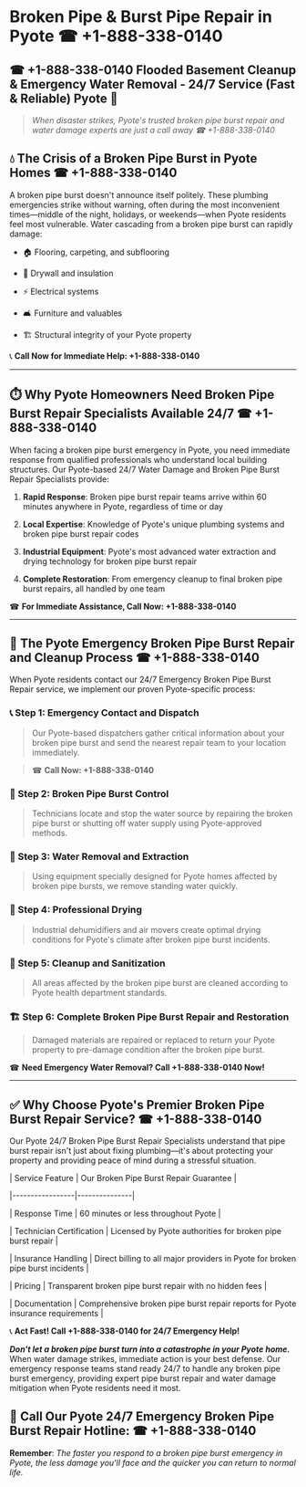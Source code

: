 # Broken Pipe & Burst Pipe Repair in Pyote ☎ +1-888-338-0140  
## ☎ +1-888-338-0140 Flooded Basement Cleanup & Emergency Water Removal - 24/7 Service (Fast & Reliable) Pyote 🚨  

> *When disaster strikes, Pyote's trusted broken pipe burst repair and water damage experts are just a call away ☎ +1-888-338-0140*  

## 💧 The Crisis of a Broken Pipe Burst in Pyote Homes ☎ +1-888-338-0140  

A broken pipe burst doesn't announce itself politely. These plumbing emergencies strike without warning, often during the most inconvenient times—middle of the night, holidays, or weekends—when Pyote residents feel most vulnerable. Water cascading from a broken pipe burst can rapidly damage:  

* 🏠 Flooring, carpeting, and subflooring  
* 🧱 Drywall and insulation  
* ⚡ Electrical systems  
* 🛋️ Furniture and valuables  
* 🏗️ Structural integrity of your Pyote property  

📞 **Call Now for Immediate Help: +1-888-338-0140**  

---  

## ⏱️ Why Pyote Homeowners Need Broken Pipe Burst Repair Specialists Available 24/7 ☎ +1-888-338-0140  

When facing a broken pipe burst emergency in Pyote, you need immediate response from qualified professionals who understand local building structures. Our Pyote-based 24/7 Water Damage and Broken Pipe Burst Repair Specialists provide:  

1. **Rapid Response**: Broken pipe burst repair teams arrive within 60 minutes anywhere in Pyote, regardless of time or day  
2. **Local Expertise**: Knowledge of Pyote's unique plumbing systems and broken pipe burst repair codes  
3. **Industrial Equipment**: Pyote's most advanced water extraction and drying technology for broken pipe burst repair  
4. **Complete Restoration**: From emergency cleanup to final broken pipe burst repairs, all handled by one team  

☎ **For Immediate Assistance, Call Now: +1-888-338-0140**  

---  

## 🔧 The Pyote Emergency Broken Pipe Burst Repair and Cleanup Process ☎ +1-888-338-0140  

When Pyote residents contact our 24/7 Emergency Broken Pipe Burst Repair service, we implement our proven Pyote-specific process:  

### 📞 Step 1: Emergency Contact and Dispatch  
> Our Pyote-based dispatchers gather critical information about your broken pipe burst and send the nearest repair team to your location immediately.  
> ☎ **Call Now: +1-888-338-0140**  

### 🚿 Step 2: Broken Pipe Burst Control  
> Technicians locate and stop the water source by repairing the broken pipe burst or shutting off water supply using Pyote-approved methods.  

### 🌊 Step 3: Water Removal and Extraction  
> Using equipment specially designed for Pyote homes affected by broken pipe bursts, we remove standing water quickly.  

### 💨 Step 4: Professional Drying  
> Industrial dehumidifiers and air movers create optimal drying conditions for Pyote's climate after broken pipe burst incidents.  

### 🧼 Step 5: Cleanup and Sanitization  
> All areas affected by the broken pipe burst are cleaned according to Pyote health department standards.  

### 🏗️ Step 6: Complete Broken Pipe Burst Repair and Restoration  
> Damaged materials are repaired or replaced to return your Pyote property to pre-damage condition after the broken pipe burst.  

☎ **Need Emergency Water Removal? Call +1-888-338-0140 Now!**  

---  

## ✅ Why Choose Pyote's Premier Broken Pipe Burst Repair Service? ☎ +1-888-338-0140  

Our Pyote 24/7 Broken Pipe Burst Repair Specialists understand that pipe burst repair isn't just about fixing plumbing—it's about protecting your property and providing peace of mind during a stressful situation.  

| Service Feature | Our Broken Pipe Burst Repair Guarantee |  
|-----------------|---------------|  
| Response Time | 60 minutes or less throughout Pyote |  
| Technician Certification | Licensed by Pyote authorities for broken pipe burst repair |  
| Insurance Handling | Direct billing to all major providers in Pyote for broken pipe burst incidents |  
| Pricing | Transparent broken pipe burst repair with no hidden fees |  
| Documentation | Comprehensive broken pipe burst repair reports for Pyote insurance requirements |  

📞 **Act Fast! Call +1-888-338-0140 for 24/7 Emergency Help!**  

***Don't let a broken pipe burst turn into a catastrophe in your Pyote home.*** When water damage strikes, immediate action is your best defense. Our emergency response teams stand ready 24/7 to handle any broken pipe burst emergency, providing expert pipe burst repair and water damage mitigation when Pyote residents need it most.  

## 📱 Call Our Pyote 24/7 Emergency Broken Pipe Burst Repair Hotline: ☎ +1-888-338-0140  

**Remember**: *The faster you respond to a broken pipe burst emergency in Pyote, the less damage you'll face and the quicker you can return to normal life.*